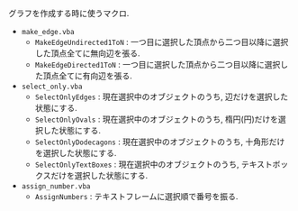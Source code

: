 グラフを作成する時に使うマクロ.

- `make_edge.vba`
    - `MakeEdgeUndirected1ToN` : 一つ目に選択した頂点から二つ目以降に選択した頂点全てに無向辺を張る.
    - `MakeEdgeDirected1ToN` : 一つ目に選択した頂点から二つ目以降に選択した頂点全てに有向辺を張る.
- `select_only.vba`
    - `SelectOnlyEdges` : 現在選択中のオブジェクトのうち, 辺だけを選択した状態にする.
    - `SelectOnlyOvals` : 現在選択中のオブジェクトのうち, 楕円(円)だけを選択した状態にする.
    - `SelectOnlyDodecagons` : 現在選択中のオブジェクトのうち, 十角形だけを選択した状態にする.
    - `SelectOnlyTextBoxes` : 現在選択中のオブジェクトのうち, テキストボックスだけを選択した状態にする.
- `assign_number.vba`
    - `AssignNumbers` : テキストフレームに選択順で番号を振る.
